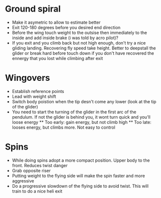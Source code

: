 # Ground spiral
* Make it asymetric to allow to estimate better
* Exit 120-180 degrees before you desired end direction
* Before the wing touch weight to the outsise then immediately to the inside and add inside brake (i was told by acro pilot)?
* If you exit and you climb back but not high enough, don't try a nice gliding landing. Recovering fly speed take height. Better to deepstall the glider or break hard before touch down if you don't have recovered the ennergy that you lost while climbing after exit

# Wingovers
* Establish reference points
* Lead with weight shift
* Switch body poistion when the tip desn't come any lower (look at the tip of the glider)
* You need to start the turning of the glider in the first arc of the pendulum. If not the glider is behind you, it wont turn quick and you'll loose energy
    ** Too early: gain energy, but not climb high
    ** Too late: looses energy, but climbs more. Not easy to control
    
# Spins
* While doing spins adopt a more compact position. Upper body to the front. Reduces twist danger
* Grab opposite riser
* Putting weight to the flying side will make the spin faster and more aggressive
* Do a progressive slowdown of the flying side to avoid twist. This will train to do a nice heli exit

